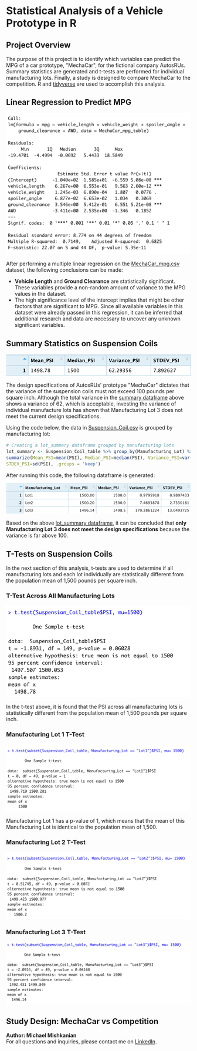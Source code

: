 # Statistical Analysis of a Vehicle Prototype in R

## Project Overview
The purpose of this project is to identify which variables can predict the MPG of a car prototype, "MechaCar", for the fictional company AutosRUs. Summary statistics are generated and t-tests are performed for individual manufacturing lots. Finally, a study is designed to compare MechaCar to the competition. R and [tidyverse](https://www.tidyverse.org/) are used to accomplish this analysis.  

## Linear Regression to Predict MPG

![mechacar_regress](https://github.com/Mishkanian/MechaCar_Statistical_Analysis/blob/main/README_images/mechacar_regress.png)

After performing a multiple linear regression on the [MechaCar_mpg.csv](https://github.com/Mishkanian/MechaCar_Statistical_Analysis/blob/main/datasets/MechaCar_mpg.csv) dataset, the following conclusions can be made:  
- **Vehicle Length** and **Ground Clearance** are statistically significant. These variables provide a non-random amount of variance to the MPG values in the dataset.
- The high significance level of the intercept implies that might be other factors that are significant to MPG. Since all available variables in this dataset were already passed in this regression, it can be inferred that additional research and data are necessary to uncover any unknown significant variables.

## Summary Statistics on Suspension Coils  

![total_summary](https://github.com/Mishkanian/MechaCar_Statistical_Analysis/blob/main/README_images/total_summary_psi.png)  

The design specifications of AutosRUs' prototype "MechaCar" dictates that the variance of the suspension coils must not exceed 100 pounds per square inch. Although the total variance in the [summary dataframe](https://github.com/Mishkanian/MechaCar_Statistical_Analysis/blob/main/README_images/total_summary_psi.png) above shows a variance of 62, which is acceptable, investing the variance of individual manufacture lots has shown that Manufacturing Lot 3 does not meet the current design specifications.

Using the code below, the data in [Suspension_Coil.csv](https://github.com/Mishkanian/MechaCar_Statistical_Analysis/blob/main/datasets/Suspension_Coil.csv) is grouped by manufacturing lot:

```R
# Creating a lot_summary dataframe grouped by manufacturing lots
lot_summary <- Suspension_Coil_table %>% group_by(Manufacturing_Lot) %>% 
summarize(Mean_PSI=mean(PSI), Median_PSI=median(PSI), Variance_PSI=var(PSI), 
STDEV_PSI=sd(PSI), .groups = 'keep')
```

After running this code, the following dataframe is generated:

![manufacturing_lots](https://github.com/Mishkanian/MechaCar_Statistical_Analysis/blob/main/README_images/manufacturing_lots_summary.png)

Based on the above [lot_summary dataframe](https://github.com/Mishkanian/MechaCar_Statistical_Analysis/blob/main/README_images/manufacturing_lots_summary.png), it can be concluded that **only Manufacturing Lot 3 does not meet the design specifications** because the variance is far above 100.

## T-Tests on Suspension Coils

In the next section of this analysis, t-tests are used to determine if all manufacturing lots and each lot individually are statistically different from the population mean of 1,500 pounds per square inch.

### T-Test Across All Manufacturing Lots

![ttest_mecha](https://github.com/Mishkanian/MechaCar_Statistical_Analysis/blob/main/README_images/ttest_mecha.png)

In the t-test above, it is found that the PSI across all manufacturing lots is statistically different from the population mean of 1,500 pounds per square inch.

### Manufacturing Lot 1 T-Test

![ttest_lot1](https://github.com/Mishkanian/MechaCar_Statistical_Analysis/blob/main/README_images/ttest_lot1.png)

Manufacturing Lot 1 has a p-value of 1, which means that the mean of this Manufacturing Lot is identical to the population mean of 1,500.

### Manufacturing Lot 2 T-Test

![ttest_lot2](https://github.com/Mishkanian/MechaCar_Statistical_Analysis/blob/main/README_images/ttest_lot2.png)

### Manufacturing Lot 3 T-Test

![ttest_lot3](https://github.com/Mishkanian/MechaCar_Statistical_Analysis/blob/main/README_images/ttest_lot3.png)

## Study Design: MechaCar vs Competition

**Author: Michael Mishkanian**  
For all questions and inquiries, please contact me on [LinkedIn](https://www.linkedin.com/in/michaelmishkanian/).
